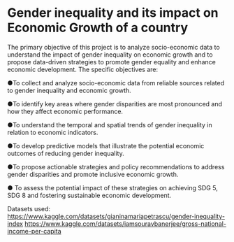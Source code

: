 # Gender inequality and its impact on Economic Growth of a country
The primary objective of this project is to analyze socio-economic data to understand the impact of gender inequality on economic growth and to propose data-driven strategies to promote gender equality and enhance economic development. The specific objectives are:

●To collect and analyze socio-economic data from reliable sources related to gender inequality and economic growth.

●To identify key areas where gender disparities are most pronounced and how they affect economic performance.

●To understand the temporal and spatial trends of gender inequality in relation to economic indicators.

●To develop predictive models that illustrate the potential economic outcomes of reducing gender inequality.

●To propose actionable strategies and policy recommendations to address gender disparities and promote inclusive economic growth.

● To assess the potential impact of these strategies on achieving SDG 5, SDG 8 and fostering sustainable economic development.


Datasets used:
https://www.kaggle.com/datasets/gianinamariapetrascu/gender-inequality-index
https://www.kaggle.com/datasets/iamsouravbanerjee/gross-national-income-per-capita
